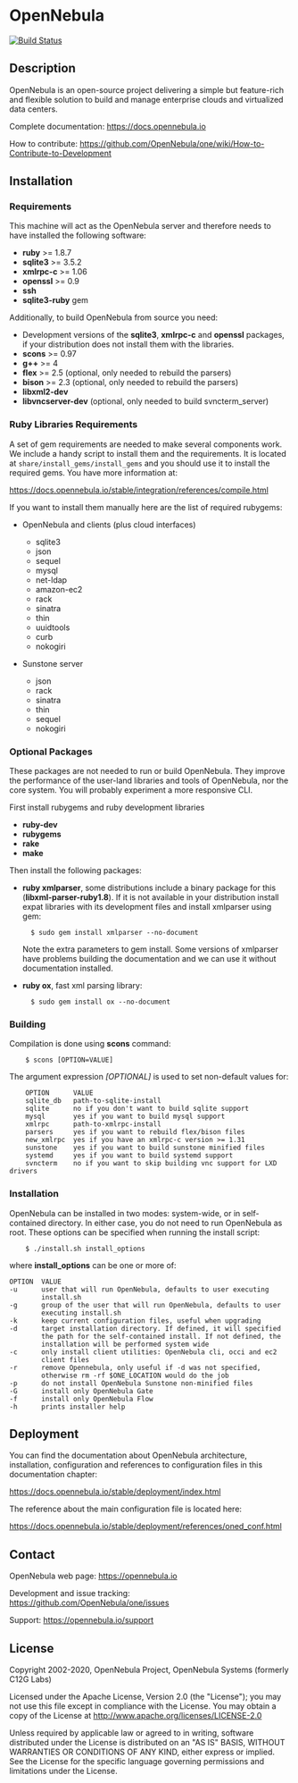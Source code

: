 
# OpenNebula

[![Build Status](https://travis-ci.org/OpenNebula/one.svg?branch=master)](https://travis-ci.org/OpenNebula/one)

## Description

OpenNebula is an open-source project delivering a simple but feature-rich and
flexible solution to build and manage enterprise clouds and virtualized data centers.

Complete documentation: https://docs.opennebula.io

How to contribute: https://github.com/OpenNebula/one/wiki/How-to-Contribute-to-Development

## Installation

### Requirements

This machine will act as the OpenNebula server and therefore needs to have
installed the following software:

* **ruby** >= 1.8.7
* **sqlite3** >= 3.5.2
* **xmlrpc-c** >= 1.06
* **openssl** >= 0.9
* **ssh**
* **sqlite3-ruby** gem

Additionally, to build OpenNebula from source you need:

* Development versions of the **sqlite3**, **xmlrpc-c** and **openssl**
  packages, if your distribution does not install them with the libraries.
* **scons** >= 0.97
* **g++** >= 4
* **flex** >= 2.5 (optional, only needed to rebuild the parsers)
* **bison** >= 2.3 (optional, only needed to rebuild the parsers)
* **libxml2-dev**
* **libvncserver-dev** (optional, only needed to build svncterm_server)

### Ruby Libraries Requirements

A set of gem requirements are needed to make several components work. We
include a handy script to install them and the requirements. It is located at
`share/install_gems/install_gems` and you should use it to install the
required gems. You have more information at:

  https://docs.opennebula.io/stable/integration/references/compile.html

If you want to install them manually here are the list of required rubygems:

* OpenNebula and clients (plus cloud interfaces)
  * sqlite3
  * json
  * sequel
  * mysql
  * net-ldap
  * amazon-ec2
  * rack
  * sinatra
  * thin
  * uuidtools
  * curb
  * nokogiri

* Sunstone server
  * json
  * rack
  * sinatra
  * thin
  * sequel
  * nokogiri

### Optional Packages

These packages are not needed to run or build OpenNebula. They improve the
performance of the user-land libraries and tools of OpenNebula, nor the core
system. You will probably experiment a more responsive CLI.

First install rubygems and ruby development libraries

* **ruby-dev**
* **rubygems**
* **rake**
* **make**

Then install the following packages:

* **ruby xmlparser**, some distributions include a binary package for this
  (**libxml-parser-ruby1.8**). If it is not available in your distribution
  install expat libraries with its development files and install xmlparser
  using gem:

        $ sudo gem install xmlparser --no-document

  Note the extra parameters to gem install. Some versions of xmlparser have
  problems building the documentation and we can use it without documentation
  installed.

* **ruby ox**, fast xml parsing library:

        $ sudo gem install ox --no-document


### Building

Compilation is done using **scons** command:

        $ scons [OPTION=VALUE]

The argument expression *[OPTIONAL]* is used to set non-default values for:

        OPTION      VALUE
        sqlite_db   path-to-sqlite-install
        sqlite      no if you don't want to build sqlite support
        mysql       yes if you want to build mysql support
        xmlrpc      path-to-xmlrpc-install
        parsers     yes if you want to rebuild flex/bison files
        new_xmlrpc  yes if you have an xmlrpc-c version >= 1.31
        sunstone    yes if you want to build sunstone minified files
        systemd     yes if you want to build systemd support
        svncterm    no if you want to skip building vnc support for LXD drivers


### Installation

OpenNebula can be installed in two modes: system-wide, or in self-contained
directory. In either case, you do not need to run OpenNebula as root. These
options can be specified when running the install script:

        $ ./install.sh install_options

where **install_options** can be one or more of:

    OPTION  VALUE
    -u      user that will run OpenNebula, defaults to user executing
            install.sh
    -g      group of the user that will run OpenNebula, defaults to user
            executing install.sh
    -k      keep current configuration files, useful when upgrading
    -d      target installation directory. If defined, it will specified
            the path for the self-contained install. If not defined, the
            installation will be performed system wide
    -c      only install client utilities: OpenNebula cli, occi and ec2
            client files
    -r      remove Opennebula, only useful if -d was not specified,
            otherwise rm -rf $ONE_LOCATION would do the job
    -p      do not install OpenNebula Sunstone non-minified files
    -G      install only OpenNebula Gate
    -f      install only OpenNebula Flow
    -h      prints installer help


## Deployment

You can find the documentation about OpenNebula architecture, installation,
configuration and references to configuration files in this documentation
chapter:

https://docs.opennebula.io/stable/deployment/index.html

The reference about the main configuration file is located here:

https://docs.opennebula.io/stable/deployment/references/oned_conf.html


## Contact

OpenNebula web page: https://opennebula.io

Development and issue tracking: https://github.com/OpenNebula/one/issues

Support: https://opennebula.io/support


## License

Copyright 2002-2020, OpenNebula Project, OpenNebula Systems (formerly C12G Labs)

Licensed under the Apache License, Version 2.0 (the "License"); you may
not use this file except in compliance with the License. You may obtain
a copy of the License at http://www.apache.org/licenses/LICENSE-2.0

Unless required by applicable law or agreed to in writing, software
distributed under the License is distributed on an "AS IS" BASIS,
WITHOUT WARRANTIES OR CONDITIONS OF ANY KIND, either express or implied.
See the License for the specific language governing permissions and
limitations under the License.

